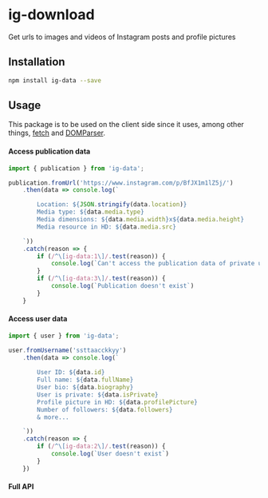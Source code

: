 # ig-download

Get urls to images and videos of Instagram posts and profile pictures

## Installation

```bash
npm install ig-data --save
```

## Usage

This package is to be used on the client side since it uses, among other things, [fetch](https://developer.mozilla.org/en-US/docs/Web/API/Fetch_API) and [DOMParser](https://developer.mozilla.org/en-US/docs/Web/API/DOMParser).

#### Access publication data

```js
import { publication } from 'ig-data';

publication.fromUrl('https://www.instagram.com/p/BfJX1m1lZ5j/')
    .then(data => console.log(`

        Location: ${JSON.stringify(data.location)}
        Media type: ${data.media.type}
        Media dimensions: ${data.media.width}x${data.media.height}
        Media resource in HD: ${data.media.src}

    `))
    .catch(reason => {
        if (/^\[ig-data:1\]/.test(reason)) {
            console.log(`Can't access the publication data of private users`))
        }
        if (/^\[ig-data:3\]/.test(reason)) {
            console.log(`Publication doesn't exist`)
        }
    }
```

#### Access user data

```js
import { user } from 'ig-data';

user.fromUsername('ssttaacckkyy')
    .then(data => console.log(`
        
        User ID: ${data.id}
        Full name: ${data.fullName}
        User bio: ${data.biography}
        User is private: ${data.isPrivate}
        Profile picture in HD: ${data.profilePicture}
        Number of followers: ${data.followers}
        & more...

    `))
    .catch(reason => {
        if (/^\[ig-data:2\]/.test(reason)) {
            console.log(`User doesn't exist`)
        }
    })
```

#### Full API
